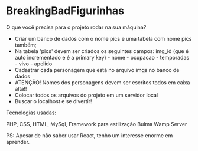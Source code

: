 # BreakingBadFigurinhas

O que você precisa para o projeto rodar na sua máquina?

- Criar um banco de dados com o nome pics e uma tabela com nome pics também;
- Na tabela 'pics' devem ser criados os seguintes campos: 
img_id (que é auto incrementado e é a primary key) - nome - ocupacao - temporadas - vivo - apelido
- Cadastrar cada personagem que está no arquivo imgs no banco de dados
- ATENÇÃO! Nomes dos personagens devem ser escritos todos em caixa alta!!
- Colocar todos os arquivos do projeto em um servidor local 
- Buscar o localhost e se divertir!

Tecnologias usadas:

PHP,
CSS,
HTML,
MySql,
Framework para estilização Bulma
Wamp Server

PS: Apesar de não saber usar React, tenho um interesse enorme em aprender.
